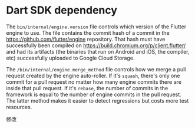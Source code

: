Dart SDK dependency
===================

The `bin/internal/engine.version` file controls which version of the Flutter engine to use.
The file contains the commit hash of a commit in the <https://github.com/flutter/engine> repository.
That hash must have successfully been compiled on <https://build.chromium.org/p/client.flutter/> and had its artifacts (the binaries that run on Android and iOS, the compiler, etc) successfully uploaded to Google Cloud Storage.

The `/bin/internal/engine.merge_method` file controls how we merge a pull
request created by the engine auto-roller. If it's `squash`, there's only one
commit for a pull request no matter how many engine commits there are inside
that pull request. If it's `rebase`, the number of commits in the framework is
equal to the number of engine commits in the pull request. The latter method
makes it easier to detect regressions but costs more test resources.










修改
